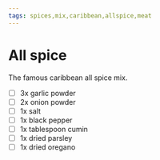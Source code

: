```yaml
---
tags: spices,mix,caribbean,allspice,meat
---
```


# All spice

The famous caribbean all spice mix. 

- [ ] 3x garlic powder
- [ ] 2x onion powder
- [ ] 1x salt
- [ ] 1x black pepper
- [ ] 1x tablespoon cumin
- [ ] 1x dried parsley
- [ ] 1x dried oregano
